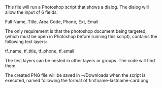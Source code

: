 This file will run a Photoshop script that shows a dialog. The dialog will allow the input of 6 fields:

Full Name, 
Title, 
Area Code, 
Phone, 
Ext, 
Email

The only requirement is that the photoshop document being targeted, 
(which must be open in Photoshop before running this script),
contains the following text layers:

tf_name, 
tf_title, 
tf_phone, 
tf_email

The test layers can be nested in other layers or groups. The code will find them.

The created PNG file will be saved in ~/Downloads when the script is executed,
named following the format of firstname-lastname-card.png
